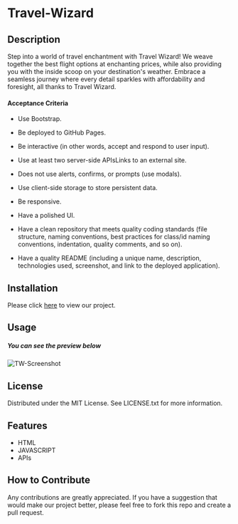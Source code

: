 # Travel-Wizard

## Description

Step into a world of travel enchantment with Travel Wizard! We weave together the best flight options at enchanting prices, while also providing you with the inside scoop on your destination's weather. Embrace a seamless journey where every detail sparkles with affordability and foresight, all thanks to Travel Wizard. 

#### Acceptance Criteria

* Use Bootstrap.

* Be deployed to GitHub Pages.

* Be interactive (in other words, accept and respond to user input).

* Use at least two server-side APIsLinks to an external site.

* Does not use alerts, confirms, or prompts (use modals).

* Use client-side storage to store persistent data.

* Be responsive.

* Have a polished UI.

* Have a clean repository that meets quality coding standards (file structure, naming conventions, best practices for class/id naming conventions, indentation, quality comments, and so on).

* Have a quality README (including a unique name, description, technologies used, screenshot, and link to the deployed application).


## Installation

Please click [here](https://https://dsciocan.github.io/Travel-Wizard) to view our project.

## Usage

##### You can see the preview below

![TW-Screenshot](https://github.com/dsciocan/Travel-Wizard/assets/129904894/f244ec5e-eaec-48e7-a2e8-fed66c560379)


## License

Distributed under the MIT License. See LICENSE.txt for more information.

## Features

* HTML
* JAVASCRIPT
* APIs

## How to Contribute

Any contributions are greatly appreciated. If you have a suggestion that would make our project better, please feel free to fork this repo and create a pull request.
